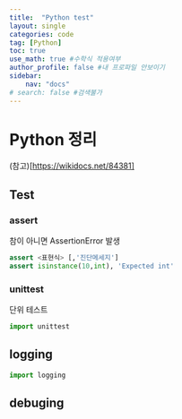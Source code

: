 ```yaml
---
title:  "Python test"
layout: single
categories: code
tag: [Python]
toc: true
use_math: true #수학식 적용여부
author_profile: false #내 프로파일 안보이기
sidebar:
    nav: "docs" 
# search: false #검색불가
---
```


# Python 정리 
(참고)[https://wikidocs.net/84381]



## Test

### assert
참이 아니면 AssertionError 발생
```py
assert <표현식> [,'진단메세지']
assert isinstance(10,int), 'Expected int'
```
### unittest
단위 테스트
```py
import unittest
```

## logging
```py
import logging
```

## debuging

